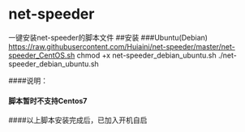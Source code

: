 # net-speeder
一键安装net-speeder的脚本文件
##安装
###Ubuntu(Debian)
	https://raw.githubusercontent.com/Huiaini/net-speeder/master/net-speeder_CentOS.sh
	chmod +x net-speeder_debian_ubuntu.sh
	./net-speeder_debian_ubuntu.sh

####说明：
####  脚本暂时不支持Centos7
####以上脚本安装完成后，已加入开机自启

